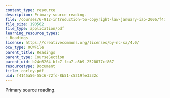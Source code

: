 ```yaml
---
content_type: resource
description: Primary source reading.
file: /courses/6-912-introduction-to-copyright-law-january-iap-2006/f4145a5655c672fd8b51c5219fe3332c_corley.pdf
file_size: 190562
file_type: application/pdf
learning_resource_types:
- Readings
license: https://creativecommons.org/licenses/by-nc-sa/4.0/
ocw_type: OCWFile
parent_title: Readings
parent_type: CourseSection
parent_uid: b24e6264-bfc7-fca7-a5b9-2520077cf867
resourcetype: Document
title: corley.pdf
uid: f4145a56-55c6-72fd-8b51-c5219fe3332c
---
```

Primary source reading.